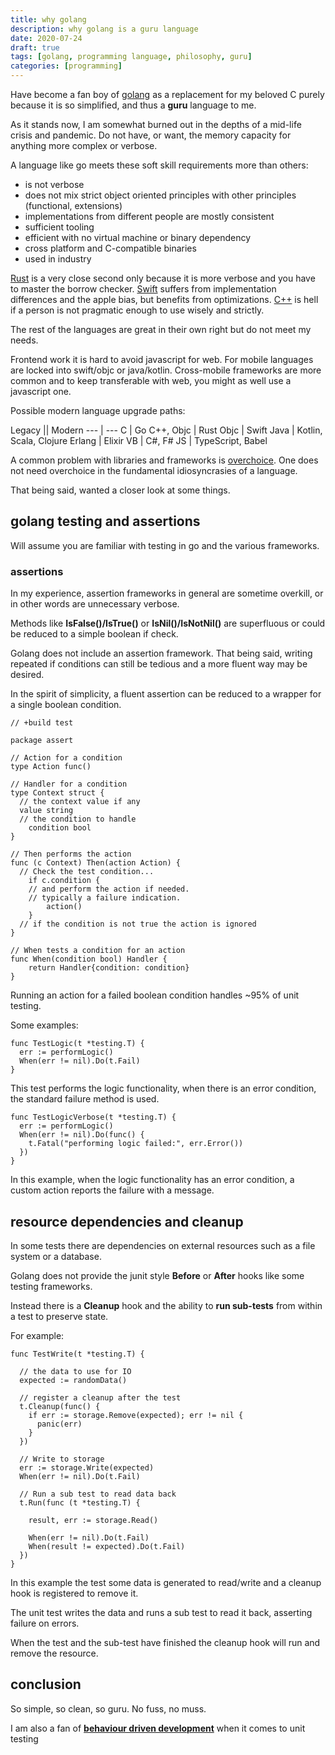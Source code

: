 ```yaml
---
title: why golang
description: why golang is a guru language
date: 2020-07-24
draft: true
tags: [golang, programming language, philosophy, guru]
categories: [programming]
---
```


Have become a fan boy of [golang](https://golang.org) as a replacement for my beloved C purely because it is so simplified, and thus a **guru** language to me.

As it stands now, I am somewhat burned out in the depths of a mid-life crisis and pandemic.  Do not have, or want, the memory capacity for anything more complex or verbose.

A language like go meets these soft skill requirements more than others:

- is not verbose
- does not mix strict object oriented principles with other principles (functional, extensions)
- implementations from different people are mostly consistent
- sufficient tooling
- efficient with no virtual machine or binary dependency
- cross platform and C-compatible binaries
- used in industry

[Rust]() is a very close second only because it is more verbose and you have to master the borrow checker.
[Swift]() suffers from implementation differences and the apple bias, but benefits from optimizations.
[C++]() is hell if a person is not pragmatic enough to use wisely and strictly.

The rest of the languages are great in their own right but do not meet my needs.  

Frontend work it is hard to avoid javascript for web.  For mobile languages are locked into swift/objc or java/kotlin. Cross-mobile frameworks are more common and to keep transferable with web, you might as well use a javascript one.

Possible modern language upgrade paths:

Legacy || Modern
--- | ---
C | Go
C++, Objc | Rust
Objc | Swift
Java | Kotlin, Scala, Clojure
Erlang | Elixir
VB | C#, F#
JS | TypeScript, Babel

A common problem with libraries and frameworks is [overchoice](https://en.wikipedia.org/wiki/Overchoice).  One does not need overchoice in the fundamental idiosyncrasies of a language.

That being said, wanted a closer look at some things.

## golang testing and assertions

Will assume you are familiar with testing in go and the various frameworks.  

### assertions

In my experience, assertion frameworks in general are sometime overkill, or in other words are unnecessary verbose.

Methods like **IsFalse()/IsTrue()** or **IsNil()/IsNotNil()** are superfluous or could be reduced to a simple boolean if check.

Golang does not include an assertion framework.  That being said, writing repeated if conditions can still be tedious and a more fluent way may be desired.  

In the spirit of simplicity, a fluent assertion can be reduced to a wrapper for a single boolean condition.

```golang
// +build test

package assert

// Action for a condition
type Action func()

// Handler for a condition
type Context struct {
  // the context value if any
  value string
  // the condition to handle
	condition bool
}

// Then performs the action
func (c Context) Then(action Action) {
  // Check the test condition...
	if c.condition {
    // and perform the action if needed.
    // typically a failure indication.
		action()
	}
  // if the condition is not true the action is ignored
}

// When tests a condition for an action
func When(condition bool) Handler {
	return Handler{condition: condition}
}
```

Running an action for a failed boolean condition handles ~95% of unit testing.

Some examples:

```golang
func TestLogic(t *testing.T) {
  err := performLogic()
  When(err != nil).Do(t.Fail)
}
```

This test performs the logic functionality, when there is an error condition, the standard failure method is used.

```golang
func TestLogicVerbose(t *testing.T) {
  err := performLogic()
  When(err != nil).Do(func() {
    t.Fatal("performing logic failed:", err.Error())
  })
}
```

In this example, when the logic functionality has an error condition, a custom action reports the failure with a message.

## resource dependencies and cleanup

In some tests there are dependencies on external resources such as a file system or a database.

Golang does not provide the junit style **Before** or **After** hooks like some testing frameworks.

Instead there is a **Cleanup** hook and the ability to **run sub-tests** from within a test to preserve state.

For example:

```golang
func TestWrite(t *testing.T) {

  // the data to use for IO
  expected := randomData()

  // register a cleanup after the test
  t.Cleanup(func() {
    if err := storage.Remove(expected); err != nil {
      panic(err)
    }
  })

  // Write to storage
  err := storage.Write(expected)
  When(err != nil).Do(t.Fail)

  // Run a sub test to read data back
  t.Run(func (t *testing.T) {

    result, err := storage.Read()

    When(err != nil).Do(t.Fail)
    When(result != expected).Do(t.Fail)
  })
}
```

In this example the test some data is generated to read/write and a cleanup hook is registered to remove it.

The unit test writes the data and runs a sub test to read it back, asserting failure on errors.

When the test and the sub-test have finished the cleanup hook will run and remove the resource.

## conclusion

So simple, so clean, so guru.  No fuss, no muss.

I am also a fan of **[behaviour driven development]()** when it comes to unit testing
